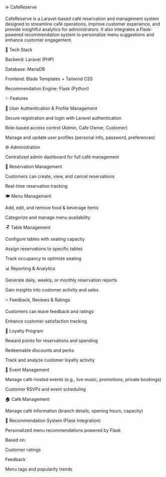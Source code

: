☕ CafeReserve

CafeReserve is a Laravel-based café reservation and management system designed to streamline café operations, improve customer experience, and provide insightful analytics for administrators.
It also integrates a Flask-powered recommendation system to personalize menu suggestions and enhance customer engagement.


🚀 Tech Stack

Backend: Laravel (PHP)

Database: MariaDB

Frontend: Blade Templates + Tailwind CSS

Recommendation Engine: Flask (Python)


✨ Features

🔐 User Authentication & Profile Management

Secure registration and login with Laravel authentication

Role-based access control (Admin, Cafe Owner, Customer)

Manage and update user profiles (personal info, password, preferences)


⚙️ Administration

Centralized admin dashboard for full café management


📅 Reservation Management

Customers can create, view, and cancel reservations

Real-time reservation tracking


🍽️ Menu Management

Add, edit, and remove food & beverage items

Categorize and manage menu availability


🪑 Table Management

Configure tables with seating capacity

Assign reservations to specific tables

Track occupancy to optimize seating


📊 Reporting & Analytics

Generate daily, weekly, or monthly reservation reports

Gain insights into customer activity and sales

⭐ Feedback, Reviews & Ratings

Customers can leave feedback and ratings

Enhance customer satisfaction tracking

🎁 Loyalty Program

Reward points for reservations and spending

Redeemable discounts and perks

Track and analyze customer loyalty activity

🎉 Event Management

Manage café-hosted events (e.g., live music, promotions, private bookings)

Customer RSVPs and event scheduling

🏠 Café Management

Manage café information (branch details, opening hours, capacity)

🤖 Recommendation System (Flask Integration)

Personalized menu recommendations powered by Flask

Based on:

Customer ratings

Feedback

Menu tags and popularity trends
